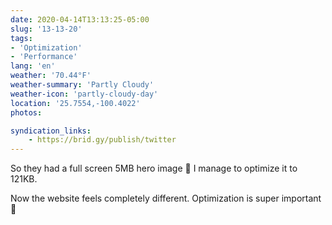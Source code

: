 ```yaml
---
date: 2020-04-14T13:13:25-05:00
slug: '13-13-20'
tags:
- 'Optimization'
- 'Performance'
lang: 'en'
weather: '70.44°F'
weather-summary: 'Partly Cloudy'
weather-icon: 'partly-cloudy-day'
location: '25.7554,-100.4022'
photos:

syndication_links:
    - https://brid.gy/publish/twitter
---
```

So they had a full screen 5MB hero image 🤯 I manage to optimize it to 121KB. 

Now the website feels completely different. Optimization is super important 🙂

 